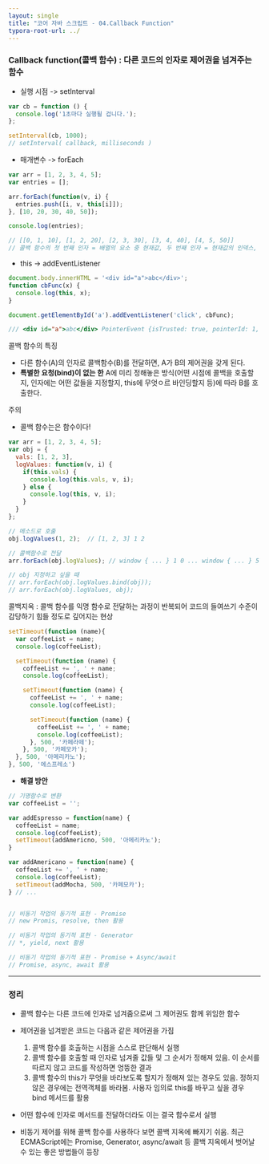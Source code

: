 ```yaml
---
layout: single
title: "코어 자바 스크립트 - 04.Callback Function"
typora-root-url: ../
---
```


### Callback function(콜백 함수) : 다른 코드의 인자로 제어권을 넘겨주는 함수
  - 실행 시점 -> setInterval
  
  ```javascript
  var cb = function () {
    console.log('1초마다 실행될 겁니다.');
  };

  setInterval(cb, 1000);
  // setInterval( callback, milliseconds )
  ```


  - 매개변수 -> forEach

  ```javascript
  var arr = [1, 2, 3, 4, 5];
  var entries = [];

  arr.forEach(function(v, i) {
    entries.push([i, v, this[i]]);
  }, [10, 20, 30, 40, 50]);
  
  console.log(entries);

  // [[0, 1, 10], [1, 2, 20], [2, 3, 30], [3, 4, 40], [4, 5, 50]]
  // 콜백 함수의 첫 번째 인자 = 배열의 요소 중 현재값, 두 번째 인자 = 현재값의 인덱스, 세 번째 인자 = 메서드의 대상이 되는 배열 자체
  ```


  - this -> addEventListener
  
  ```javascript
  document.body.innerHTML = '<div id="a">abc</div>';
  function cbFunc(x) {
    console.log(this, x);
  }

  document.getElementById('a').addEventListener('click', cbFunc);

  /// <div id="a">abc</div> PointerEvent {isTrusted: true, pointerId: 1, width: 1, height: 1, ... }
  ```


콜백 함수의 특징
  - 다른 함수(A)의 인자로 콜백함수(B)를 전달하면, A가 B의 제어권을 갖게 된다.
  - **특별한 요청(bind)이 없는 한** A에 미리 정해놓은 방식(어떤 시점에 콜백을 호출할지, 인자에는 어떤 값들을 지정할지, this에 무엇ㅇ르 바인딩할지 등)에 따라 B를 호출한다.


주의
  - 콜백 함수는은 함수이다!
  ```javascript
  var arr = [1, 2, 3, 4, 5];
  var obj = {
    vals: [1, 2, 3],
    logValues: function(v, i) {
      if(this.vals) {
        console.log(this.vals, v, i);
      } else {
        console.log(this, v, i);
      }
    }
  };

  // 메소드로 호출
  obj.logValues(1, 2);  // [1, 2, 3] 1 2

  // 콜백함수로 전달
  arr.forEach(obj.logValues); // window { ... } 1 0 ... window { ... } 5 4

  // obj 지정하고 싶을 때
  // arr.forEach(obj.logValues.bind(obj));
  // arr.forEach(obj.logValues, obj);

  ```

콜백지옥 : 콜백 함수를 익명 함수로 전달하는 과정이 반복되어 코드의 들여쓰기 수준이 감당하기 힘들 정도로 깊어지는 현상

```javascript
setTimeout(function (name){
  var coffeeList = name;
  console.log(coffeeList);

  setTimeout(function (name) {
    coffeeList += ', ' + name;
    console.log(coffeeList);

    setTimeout(function (name) {
      coffeeList += ', ' + name;
      console.log(coffeeList);

      setTimeout(function (name) {
        coffeeList += ', ' + name;
        console.log(coffeeList);
      }, 500, '카페라떼');
    }, 500, '카페모카');
  }, 500, '아메리카노');
}, 500, '에스프레소')
```

  - **해결 방안**

```javascript
// 기명함수로 변환
var coffeeList = '';

var addEspresso = function(name) {
  coffeeList = name;
  console.log(coffeeList);
  setTimeout(addAmericno, 500, '아메리카노');
}

var addAmericano = function(name) {
  coffeeList += ', ' + name;
  console.log(coffeeList);
  setTimeout(addMocha, 500, '카페모카');
} // ...


// 비동기 작업의 동기적 표현 - Promise
// new Promis, resolve, then 활용

// 비동기 작업의 동기적 표현 - Generator
// *, yield, next 활용

// 비동기 작업의 동기적 표현 - Promise + Async/await
// Promise, async, await 활용
```

---
### 정리
  - 콜백 함수는 다른 코드에 인자로 넘겨줌으로써 그 제어권도 함께 위임한 함수

  - 제어권을 넘겨받은 코드는 다음과 같은 제어권을 가짐
    1. 콜백 함수를 호출하는 시점을 스스로 판단해서 실행
    2. 콜백 함수를 호출할 때 인자로 넘겨줄 값들 및 그 순서가 정해져 있음. 이 순서를 따르지 않고 코드를 작성하면 엉뚱한 결과
    3. 콜백 함수의 this가 무엇을 바라보도록 할지가 정해져 있는 경우도 있음. 정하지 않은 경우에는 전역객체를 바라봄. 사용자 임의로 this를 바꾸고 싶을 경우 bind 메서드를 활용

  - 어떤 함수에 인자로 메서드를 전달하더라도 이는 결국 함수로서 실행

  - 비동기 제어를 위해 콜백 함수를 사용하다 보면 콜백 지옥에 빠지기 쉬움. 최근 ECMAScript에는 Promise, Generator, async/await 등 콜백 지옥에서 벗어날 수 있는 좋은 방법들이 등장
